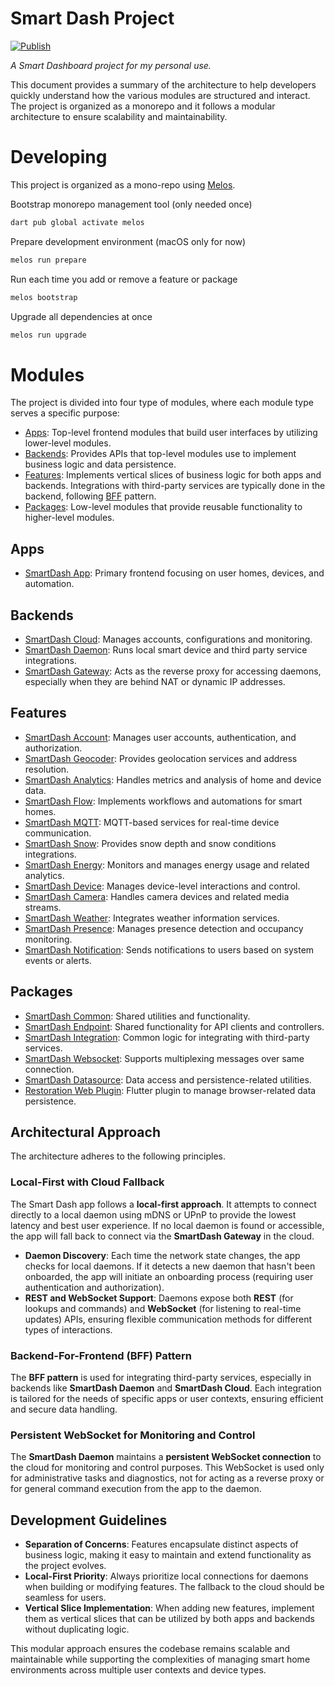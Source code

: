 # Smart Dash Project 

[![Publish](https://github.com/kengu/no.kengu.smart_dash/actions/workflows/publish.yml/badge.svg)](https://github.com/kengu/no.kengu.smart_dash/actions/workflows/publish.yml)

_A Smart Dashboard project for my personal use._

This document provides a summary of the architecture to help developers 
quickly understand how the various modules are structured and interact. 
The project is organized as a monorepo and it follows a modular architecture 
to ensure scalability and maintainability.

# Developing

This project is organized as a mono-repo using [Melos](https://pub.dev/packages/melos).

Bootstrap monorepo management tool (only needed once)
```bash
dart pub global activate melos
```

Prepare development environment (macOS only for now)
```bash
melos run prepare
```

Run each time you add or remove a feature or package
```bash
melos bootstrap
```

Upgrade all dependencies at once
```bash
melos run upgrade
```

# Modules
The project is divided into four type of modules, 
where each module type serves a specific purpose:

* [Apps](#apps): Top-level frontend modules that build user interfaces by utilizing lower-level modules.
* [Backends](#backends): Provides APIs that top-level modules use to implement business logic and data persistence.
* [Features](#features): Implements vertical slices of business logic for both apps and backends. Integrations with third-party services are typically done in the backend, following [BFF](https://bff-patterns.com/) pattern.
* [Packages](#packages): Low-level modules that provide reusable functionality to higher-level modules.

## Apps
* [SmartDash App](apps/smart_dash_app/README.md): Primary frontend focusing on user homes, devices, and automation.

## Backends
* [SmartDash Cloud](backends/smart_dash_cloud/README.md): Manages accounts, configurations and monitoring.
* [SmartDash Daemon](backends/smart_dash_daemon/README.md): Runs local smart device and third party service integrations.
* [SmartDash Gateway](backends/smart_dash_gateway/README.md): Acts as the reverse proxy for accessing daemons, especially when they are behind NAT or dynamic IP addresses.

## Features
* [SmartDash Account](features/smart_dash_account/README.md): Manages user accounts, authentication, and authorization.
* [SmartDash Geocoder](features/smart_dash_geocoder/README.md): Provides geolocation services and address resolution.
* [SmartDash Analytics](features/smart_dash_analytics/README.md): Handles metrics and analysis of home and device data.
* [SmartDash Flow](features/smart_dash_flow/README.md): Implements workflows and automations for smart homes.
* [SmartDash MQTT](features/smart_dash_mqtt/README.md): MQTT-based services for real-time device communication.
* [SmartDash Snow](features/smart_dash_snow/README.md): Provides snow depth and snow conditions integrations.
* [SmartDash Energy](features/smart_dash_energy/README.md): Monitors and manages energy usage and related analytics.
* [SmartDash Device](features/smart_dash_device/README.md): Manages device-level interactions and control.
* [SmartDash Camera](features/smart_dash_camera/README.md): Handles camera devices and related media streams.
* [SmartDash Weather](features/smart_dash_weather/README.md): Integrates weather information services.
* [SmartDash Presence](features/smart_dash_presence/README.md): Manages presence detection and occupancy monitoring.
* [SmartDash Notification](features/smart_dash_notification/README.md): Sends notifications to users based on system events or alerts.

## Packages
* [SmartDash Common](packages/smart_dash_common/README.md): Shared utilities and functionality.
* [SmartDash Endpoint](packages/smart_dash_endpoint/README.md): Shared functionality for API clients and controllers.
* [SmartDash Integration](packages/smart_dash_integration/README.md): Common logic for integrating with third-party services.
* [SmartDash Websocket](packages/smart_dash_websocket/README.md): Supports multiplexing messages over same connection.
* [SmartDash Datasource](packages/smart_dash_datasource/README.md): Data access and persistence-related utilities.
* [Restoration Web Plugin](packages/restoration_web_plugin/README.md): Flutter plugin to manage browser-related data persistence.

## Architectural Approach
The architecture adheres to the following principles.

### Local-First with Cloud Fallback
The Smart Dash app follows a **local-first approach**. It attempts to connect directly to a local daemon using mDNS or UPnP to provide the lowest latency and best user experience. If no local daemon is found or accessible, the app will fall back to connect via the **SmartDash Gateway** in the cloud.

- **Daemon Discovery**: Each time the network state changes, the app checks for local daemons. If it detects a new daemon that hasn't been onboarded, the app will initiate an onboarding process (requiring user authentication and authorization).
- **REST and WebSocket Support**: Daemons expose both **REST** (for lookups and commands) and **WebSocket** (for listening to real-time updates) APIs, ensuring flexible communication methods for different types of interactions.

### Backend-For-Frontend (BFF) Pattern
The **BFF pattern** is used for integrating third-party services, especially in backends like **SmartDash Daemon** and **SmartDash Cloud**. Each integration is tailored for the needs of specific apps or user contexts, ensuring efficient and secure data handling.

### Persistent WebSocket for Monitoring and Control
The **SmartDash Daemon** maintains a **persistent WebSocket connection** to the cloud for monitoring and control purposes. This WebSocket is used only for administrative tasks and diagnostics, not for acting as a reverse proxy or for general command execution from the app to the daemon.

## Development Guidelines
- **Separation of Concerns**: Features encapsulate distinct aspects of business logic, making it easy to maintain and extend functionality as the project evolves.
- **Local-First Priority**: Always prioritize local connections for daemons when building or modifying features. The fallback to the cloud should be seamless for users.
- **Vertical Slice Implementation**: When adding new features, implement them as vertical slices that can be utilized by both apps and backends without duplicating logic.

This modular approach ensures the codebase remains scalable and maintainable while supporting the complexities of managing smart home environments across multiple user contexts and device types.

